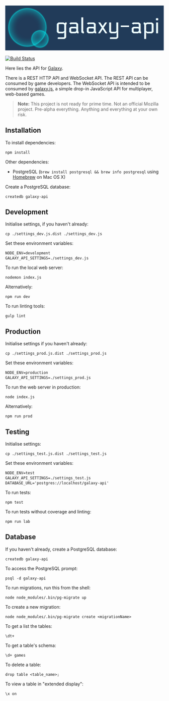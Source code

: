 ![galaxy-api logo](images/logo.png?raw=true)

[![Build Status](https://travis-ci.org/mozilla/galaxy-api.svg?branch=master)](https://travis-ci.org/mozilla/galaxy-api "Build Status")

Here lies the API for [Galaxy](https://github.com/mozilla/galaxy).

There is a REST HTTP API and WebSocket API. The REST API can be consumed by game developers. The WebSocket API is intended to be consumed by [galaxy.js](https://github.com/mozilla/galaxy.js), a simple drop-in JavaScript API for multiplayer, web-based games.

> __Note:__ This project is not ready for prime time. Not an official Mozilla project. Pre-alpha everything. Anything and everything at your own risk.


## Installation

To install dependencies:

    npm install

Other dependencies:

* PostgreSQL (`brew install postgresql && brew info postgresql` using [Homebrew](http://brew.sh/) on Mac OS X)

Create a PostgreSQL database:

    createdb galaxy-api


## Development

Initialise settings, if you haven't already:

    cp ./settings_dev.js.dist ./settings_dev.js

Set these environment variables:

    NODE_ENV=development
    GALAXY_API_SETTINGS=./settings_dev.js

To run the local web server:

    nodemon index.js

Alternatively:

    npm run dev

To run linting tools:

    gulp lint


## Production

Initialise settings if you haven't already:

    cp ./settings_prod.js.dist ./settings_prod.js

Set these environment variables:

    NODE_ENV=production
    GALAXY_API_SETTINGS=./settings_prod.js

To run the web server in production:

    node index.js

Alternatively:

    npm run prod


## Testing

Initialise settings:

    cp ./settings_test.js.dist ./settings_test.js

Set these environment variables:

    NODE_ENV=test
    GALAXY_API_SETTINGS=./settings_test.js
    DATABASE_URL='postgres://localhost/galaxy-api'

To run tests:

    npm test

To run tests without coverage and linting:

    npm run lab


## Database

If you haven't already, create a PostgreSQL database:

    createdb galaxy-api

To access the PostgreSQL prompt:

    psql -d galaxy-api

To run migrations, run this from the shell:

    node node_modules/.bin/pg-migrate up

To create a new migration:

    node node_modules/.bin/pg-migrate create <migrationName>

To get a list the tables:

    \dt+

To get a table's schema:

    \d+ games

To delete a table:

    drop table <table_name>;

To view a table in "extended display":

    \x on
